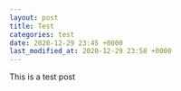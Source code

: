```yaml
---
layout: post
title: Test
categories: test
date: 2020-12-29 23:45 +0000
last_modified_at: 2020-12-29 23:58 +0000
---
```


This is a test post
